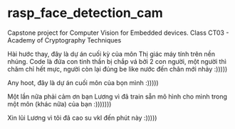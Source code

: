 # rasp_face_detection_cam
Capstone project for Computer Vision for Embedded devices. Class CT03 - Academy of Cryptography Techniques


Hài hước thay, đây là dự án cuối kỳ của môn Thị giác máy tính trên nền nhúng. Code là đứa con tinh thần bị chắp vá bởi 2 con người, một người thì chăm chỉ hết mực, người còn lại đúng be like nước đến chân mới nhảy :)))))

Any hoot, đây là dự án cuối môn của bọn mình :)))))

Một lần nữa phải cảm ơn bạn Lương vì đã train sẵn mô hình cho mình trong một môn (khác nữa) của bạn :)))))))

Xin lũi Lương vì tôi đã cao su vkl đến phút này :)))))
